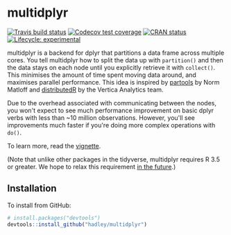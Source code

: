 # multidplyr

<!-- badges: start -->
[![Travis build status](https://travis-ci.org/hadley/multidplyr.svg?branch=master)](https://travis-ci.org/hadley/multidplyr)
[![Codecov test coverage](https://codecov.io/gh/hadley/multidplyr/branch/master/graph/badge.svg)](https://codecov.io/gh/hadley/multidplyr?branch=master)
[![CRAN status](https://www.r-pkg.org/badges/version/multidplyr)](https://cran.r-project.org/package=multidplyr)
[![Lifecycle: experimental](https://img.shields.io/badge/lifecycle-experimental-orange.svg)](https://www.tidyverse.org/lifecycle/#experimental)
<!-- badges: end -->

multidplyr is a backend for dplyr that partitions a data frame across multiple cores. You tell multidplyr how to split the data up with `partition()` and then the data stays on each node until you explicitly retrieve it with `collect()`. This minimises the amount of time spent moving data around, and maximises parallel performance. This idea is inspired by [partools](http://bit.ly/1Nve8v5) by Norm Matloff and [distributedR](http://bit.ly/1KZVAwK) by the Vertica Analytics team.

Due to the overhead associated with communicating between the nodes, you won't expect to see much performance improvement on basic dplyr verbs with less than ~10 million observations. However, you'll see improvements much faster if you're doing more complex operations with `do()`.

To learn more, read the [vignette](vignettes/multidplyr.md).

(Note that unlike other packages in the tidyverse, multidplyr requires R 3.5 or greater. We hope to relax this requirement [in the future](https://github.com/traversc/qs/issues/11).)

## Installation

To install from GitHub:

```R
# install.packages("devtools")
devtools::install_github("hadley/multidplyr")
```
